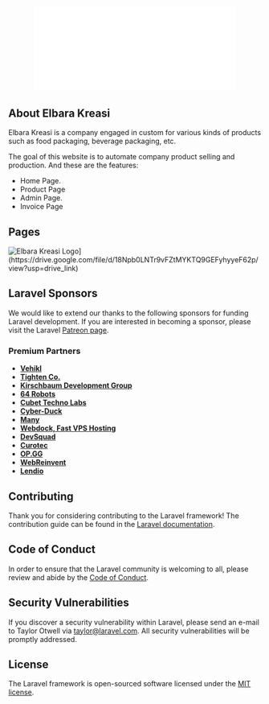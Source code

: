 <p align="center"><a href="https://elbarakreasi.com/" target="_blank"><img src="https://raw.githubusercontent.com/diasutsman/elbara-kreasi/main/public/img/white-logo.webp" width="400" alt="Elbara Kreasi Logo"></a></p>

## About Elbara Kreasi

Elbara Kreasi is a company engaged in custom for various kinds of products such as food packaging, beverage packaging, etc.

The goal of this website is to automate company product selling and production. And these are the features:

- Home Page.
- Product Page
- Admin Page.
- Invoice Page

## Pages

<img src="[https://raw.githubusercontent.com/diasutsman/elbara-kreasi/main/public/img/white-logo.webp" width="400" alt="Elbara Kreasi Logo](https://drive.google.com/file/d/18Npb0LNTr9vFZtMYKTQ9GEFyhyyeF62p/view?usp=drive_link)">

## Laravel Sponsors

We would like to extend our thanks to the following sponsors for funding Laravel development. If you are interested in becoming a sponsor, please visit the Laravel [Patreon page](https://patreon.com/taylorotwell).

### Premium Partners

- **[Vehikl](https://vehikl.com/)**
- **[Tighten Co.](https://tighten.co)**
- **[Kirschbaum Development Group](https://kirschbaumdevelopment.com)**
- **[64 Robots](https://64robots.com)**
- **[Cubet Techno Labs](https://cubettech.com)**
- **[Cyber-Duck](https://cyber-duck.co.uk)**
- **[Many](https://www.many.co.uk)**
- **[Webdock, Fast VPS Hosting](https://www.webdock.io/en)**
- **[DevSquad](https://devsquad.com)**
- **[Curotec](https://www.curotec.com/services/technologies/laravel/)**
- **[OP.GG](https://op.gg)**
- **[WebReinvent](https://webreinvent.com/?utm_source=laravel&utm_medium=github&utm_campaign=patreon-sponsors)**
- **[Lendio](https://lendio.com)**

## Contributing

Thank you for considering contributing to the Laravel framework! The contribution guide can be found in the [Laravel documentation](https://laravel.com/docs/contributions).

## Code of Conduct

In order to ensure that the Laravel community is welcoming to all, please review and abide by the [Code of Conduct](https://laravel.com/docs/contributions#code-of-conduct).

## Security Vulnerabilities

If you discover a security vulnerability within Laravel, please send an e-mail to Taylor Otwell via [taylor@laravel.com](mailto:taylor@laravel.com). All security vulnerabilities will be promptly addressed.

## License

The Laravel framework is open-sourced software licensed under the [MIT license](https://opensource.org/licenses/MIT).
